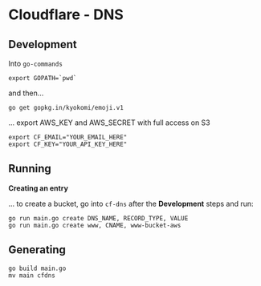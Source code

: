 # Cloudflare - DNS

## Development


Into ```go-commands```

    export GOPATH=`pwd`

    
and then...

    
    go get gopkg.in/kyokomi/emoji.v1



... export AWS_KEY and AWS_SECRET with full access on S3

    export CF_EMAIL="YOUR_EMAIL_HERE"
    export CF_KEY="YOUR_API_KEY_HERE"


## Running


__Creating an entry__

... to create a bucket, go into ```cf-dns``` after the __Development__ steps and run:

    go run main.go create DNS_NAME, RECORD_TYPE, VALUE
    go run main.go create www, CNAME, www-bucket-aws


## Generating 

    go build main.go
    mv main cfdns


